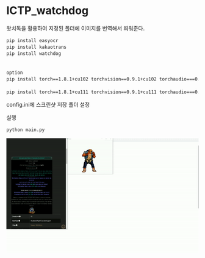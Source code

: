 # ICTP_watchdog
왓치독을 활용하여 지정된 폴더에 이미지를 번역해서 띄워준다. 


``` bash
pip install easyocr
pip install kakaotrans
pip install watchdog


option
pip install torch==1.8.1+cu102 torchvision==0.9.1+cu102 torchaudio===0.8.1 -f https://download.pytorch.org/whl/torch_stable.html

pip install torch==1.8.1+cu111 torchvision==0.9.1+cu111 torchaudio===0.8.1 -f https://download.pytorch.org/whl/torch_stable.html
```
config.ini에 스크린샷 저장 폴더 설정

실행
``` bash
python main.py
```

![Screenshot](https://github.com/AjenaEYo/ICTP_watchdog/blob/develop/example/first_test.gif)
